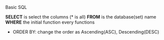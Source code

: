 Basic SQL 

  **SELECT** is select the columns (* is all)
  **FROM** is the database(set) name
  **WHERE** the initial function every functions 
  - ORDER BY: change the order as Ascending(ASC), Descending(DESC)
